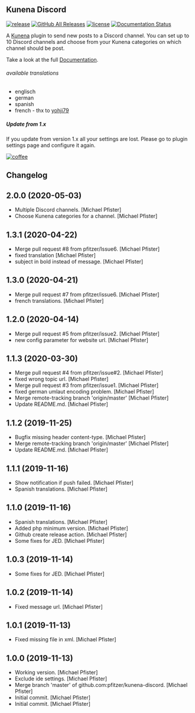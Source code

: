 


Kunena Discord
--------------
[![release](https://img.shields.io/github/v/release/pfitzer/kunena-discord.svg)](https://github.com/pfitzer/kunena-discord/releases)
[![GitHub All Releases](https://img.shields.io/github/downloads/pfitzer/kunena-discord/total.svg)](https://github.com/pfitzer/kunena-discord/releases)
[![license](https://img.shields.io/github/license/pfitzer/kunena-discord)](https://github.com/pfitzer/kunena-discord/blob/master/LICENSE)
[![Documentation Status](https://readthedocs.org/projects/kunena-discord/badge/?version=latest)](https://kunena-discord.readthedocs.io/en/latest/?badge=latest)

A [Kunena](https://www.kunena.org/) plugin to send new posts to a Discord channel. You can set up to 10 Discord channels and
choose from your Kunena categories on which channel should be post.

Take a look at the full [Documentation](https://kunena-discord.readthedocs.io/en/latest/).

###### available translations
* englisch
* german
* spanish
* french - thx to [yohji79](https://github.com/yohji79)

##### Update from 1.x
If you update from version 1.x all your settings are lost. Please go to plugin settings page and configure it again.

[![coffee](https://cdn.buymeacoffee.com/buttons/lato-orange.png)](https://www.buymeacoffee.com/pfitzer)

Changelog
---------

2.0.0 (2020-05-03)
------------------
- Multiple Discord channels. [Michael Pfister]
- Choose Kunena categories for a channel. [Michael Pfister]


1.3.1 (2020-04-22)
------------------
- Merge pull request #8 from pfitzer/Issue6. [Michael Pfister]
- fixed translation [Michael Pfister]
- subject in bold instead of message. [Michael Pfister]


1.3.0 (2020-04-21)
------------------
- Merge pull request #7 from pfitzer/issue6. [Michael Pfister]
- french translations. [Michael Pfister]


1.2.0 (2020-04-14)
------------------
- Merge pull request #5 from pfitzer/issue2. [Michael Pfister]
- new config parameter for website url. [Michael Pfister]


1.1.3 (2020-03-30)
------------------
- Merge pull request #4 from pfitzer/issue#2. [Michael Pfister]
- fixed wrong topic url. [Michael Pfister]
- Merge pull request #3 from pfitzer/issue1. [Michael Pfister]
- fixed german umlaut encoding problem. [Michael Pfister]
- Merge remote-tracking branch 'origin/master' [Michael Pfister]
- Update README.md. [Michael Pfister]


1.1.2 (2019-11-25)
------------------
- Bugfix missing header content-type. [Michael Pfister]
- Merge remote-tracking branch 'origin/master' [Michael Pfister]
- Update README.md. [Michael Pfister]


1.1.1 (2019-11-16)
------------------
- Show notification if push failed. [Michael Pfister]
- Spanish translations. [Michael Pfister]


1.1.0 (2019-11-16)
------------------
- Spanish translations. [Michael Pfister]
- Added php minimum version. [Michael Pfister]
- Github create release action. [Michael Pfister]
- Some fixes for JED. [Michael Pfister]


1.0.3 (2019-11-14)
------------------
- Some fixes for JED. [Michael Pfister]


1.0.2 (2019-11-14)
------------------
- Fixed message url. [Michael Pfister]


1.0.1 (2019-11-13)
------------------
- Fixed missing file in xml. [Michael Pfister]


1.0.0 (2019-11-13)
------------------
- Working version. [Michael Pfister]
- Exclude ide settings. [Michael Pfister]
- Merge branch 'master' of github.com:pfitzer/kunena-discord. [Michael Pfister]
- Initial commit. [Michael Pfister]
- Initial commit. [Michael Pfister]
